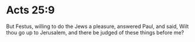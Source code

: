 # Acts 25:9

But Festus, willing to do the Jews a pleasure, answered Paul, and said, Wilt thou go up to Jerusalem, and there be judged of these things before me?